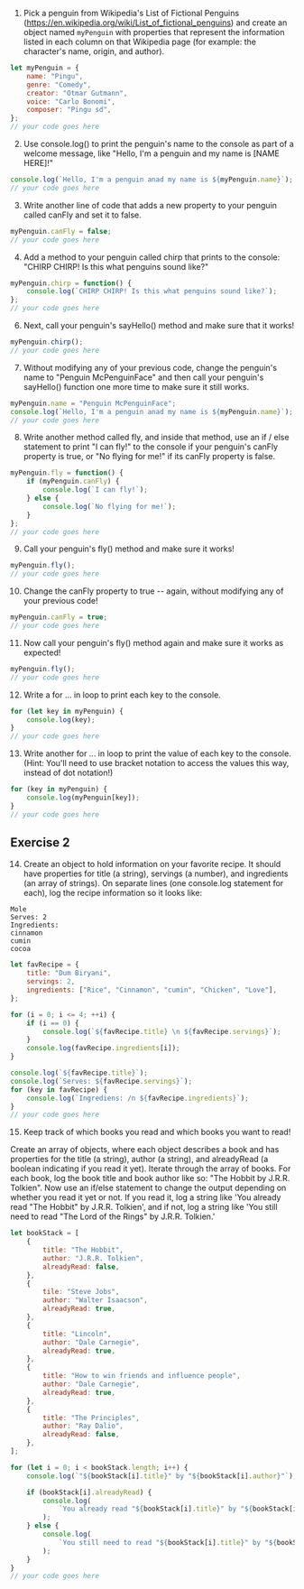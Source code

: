 1. Pick a penguin from Wikipedia's List of Fictional Penguins (https://en.wikipedia.org/wiki/List_of_fictional_penguins) and create an object named `myPenguin` with properties that represent the information listed in each column on that Wikipedia page (for example: the character's name, origin, and author).

```js
let myPenguin = {
	name: "Pingu",
	genre: "Comedy",
	creator: "Otmar Gutmann",
	voice: "Carlo Bonomi",
	composer: "Pingu sd",
};
// your code goes here
```

2. Use console.log() to print the penguin's name to the console as part of a welcome message, like "Hello, I'm a penguin and my name is [NAME HERE]!"

```js
console.log(`Hello, I'm a penguin anad my name is ${myPenguin.name}`);
// your code goes here
```

3. Write another line of code that adds a new property to your penguin called canFly and set it to false.

```js
myPenguin.canFly = false;
// your code goes here
```

4. Add a method to your penguin called chirp that prints to the console: "CHIRP CHIRP! Is this what penguins sound like?"

```js
myPenguin.chirp = function() {
	console.log(`CHIRP CHIRP! Is this what penguins sound like?`);
};
// your code goes here
```

6. Next, call your penguin's sayHello() method and make sure that it works!

```js
myPenguin.chirp();
// your code goes here
```

7. Without modifying any of your previous code, change the penguin's name to "Penguin McPenguinFace" and then call your penguin's sayHello() function one more time to make sure it still works.

```js
myPenguin.name = "Penguin McPenguinFace";
console.log(`Hello, I'm a penguin anad my name is ${myPenguin.name}`);
// your code goes here
```

8. Write another method called fly, and inside that method, use an if / else statement to print "I can fly!" to the console if your penguin's canFly property is true, or "No flying for me!" if its canFly property is false.

```js
myPenguin.fly = function() {
	if (myPenguin.canFly) {
		console.log(`I can fly!`);
	} else {
		console.log(`No flying for me!`);
	}
};
// your code goes here
```

9. Call your penguin's fly() method and make sure it works!

```js
myPenguin.fly();
// your code goes here
```

10. Change the canFly property to true -- again, without modifying any of your previous code!

```js
myPenguin.canFly = true;
// your code goes here
```

11. Now call your penguin's fly() method again and make sure it works as expected!

```js
myPenguin.fly();
// your code goes here
```

12. Write a for ... in loop to print each key to the console.

```js
for (let key in myPenguin) {
	console.log(key);
}
// your code goes here
```

13. Write another for ... in loop to print the value of each key to the console. (Hint: You'll need to use bracket notation to access the values this way, instead of dot notation!)

```js
for (key in myPenguin) {
	console.log(myPenguin[key]);
}
// your code goes here
```

## Exercise 2

14. Create an object to hold information on your favorite recipe. It should have properties for title (a string), servings (a number), and ingredients (an array of strings).
    On separate lines (one console.log statement for each), log the recipe information so it looks like:

```
Mole
Serves: 2
Ingredients:
cinnamon
cumin
cocoa
```

```js
let favRecipe = {
	title: "Dum Biryani",
	servings: 2,
	ingredients: ["Rice", "Cinnamon", "cumin", "Chicken", "Love"],
};

for (i = 0; i <= 4; ++i) {
	if (i == 0) {
		console.log(`${favRecipe.title} \n ${favRecipe.servings}`);
	}
	console.log(favRecipe.ingredients[i]);
}

console.log(`${favRecipe.title}`);
console.log(`Serves: ${favRecipe.servings}`);
for (key in favRecipe) {
	console.log(`Ingrediens: /n ${favRecipe.ingredients}`);
}
// your code goes here
```

15. Keep track of which books you read and which books you want to read!

Create an array of objects, where each object describes a book and has properties for the title (a string), author (a string), and alreadyRead (a boolean indicating if you read it yet).
Iterate through the array of books. For each book, log the book title and book author like so: "The Hobbit by J.R.R. Tolkien".
Now use an if/else statement to change the output depending on whether you read it yet or not. If you read it, log a string like 'You already read "The Hobbit" by J.R.R. Tolkien', and if not, log a string like 'You still need to read "The Lord of the Rings" by J.R.R. Tolkien.'

```js
let bookStack = [
	{
		title: "The Hobbit",
		author: "J.R.R. Tolkien",
		alreadyRead: false,
	},
	{
		tile: "Steve Jobs",
		author: "Walter Isaacson",
		alreadyRead: true,
	},
	{
		title: "Lincoln",
		author: "Dale Carnegie",
		alreadyRead: true,
	},
	{
		title: "How to win friends and influence people",
		author: "Dale Carnegie",
		alreadyRead: true,
	},
	{
		title: "The Principles",
		author: "Ray Dalio",
		alreadyRead: false,
	},
];

for (let i = 0; i < bookStack.length; i++) {
	console.log(`"${bookStack[i].title}" by "${bookStack[i].author}"`);

	if (bookStack[i].alreadyRead) {
		console.log(
			`You already read "${bookStack[i].title}" by "${bookStack[i].author}"`,
		);
	} else {
		console.log(
			`You still need to read "${bookStack[i].title}" by "${bookStack[i].author}"`,
		);
	}
}
// your code goes here
```

